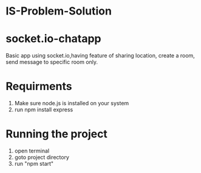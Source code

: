 # IS-Problem-Solution

# socket.io-chatapp
Basic app using socket.io,having feature of sharing location, create a room, send message to specific room only.

# Requirments
1. Make sure node.js is installed on your system
2. run npm install express

# Running the project
1. open terminal
2. goto project directory
3. run "npm start"
